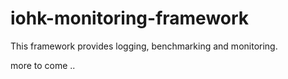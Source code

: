 # iohk-monitoring-framework

This framework provides logging, benchmarking and monitoring.


more to come ..
